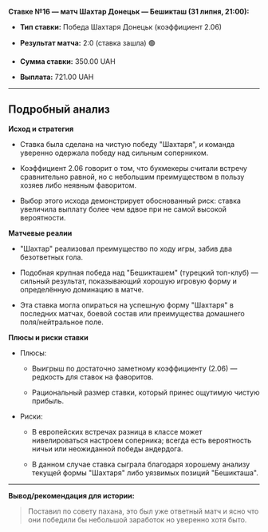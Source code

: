 **Ставке №16 — матч Шахтар Донецьк — Бешикташ (31 липня, 21:00):**

- **Тип ставки:** Победа Шахтаря Донецьк (коэффициент 2.06)
    
- **Результат матча:** 2:0 (ставка зашла) 🟢
    
- **Сумма ставки:** 350.00 UAH
    
- **Выплата:** 721.00 UAH

---

## Подробный анализ

**Исход и стратегия**

- Ставка была сделана на чистую победу "Шахтаря", и команда уверенно одержала победу над сильным соперником.
    
- Коэффициент 2.06 говорит о том, что букмекеры считали встречу сравнительно равной, но с небольшим преимуществом в пользу хозяев либо неявным фаворитом.
    
- Выбор этого исхода демонстрирует обоснованный риск: ставка увеличила выплату более чем вдвое при не самой высокой вероятности.

**Матчевые реалии**

- "Шахтар" реализовал преимущество по ходу игры, забив два безответных гола.
    
- Подобная крупная победа над "Бешикташем" (турецкий топ-клуб) — сильный результат, показывающий хорошую игровую форму и определённую доминацию в матче.
    
- Эта ставка могла опираться на успешную форму "Шахтаря" в последних матчах, боевой состав или преимущества домашнего поля/нейтральное поле.

**Плюсы и риски ставки**

- Плюсы:
    
    - Выигрыш по достаточно заметному коэффициенту (2.06) — редкость для ставок на фаворитов.
        
    - Рациональный размер ставки, который принес ощутимую чистую прибыль.
    
- Риски:
    
    - В европейских встречах разница в классе может нивелироваться настроем соперника; всегда есть вероятность ничьи или неожиданной победы андердога.
        
    - В данном случае ставка сыграла благодаря хорошему анализу текущей формы "Шахтаря" либо уязвимых позиций "Бешикташа".
    

---

**Вывод/рекомендация для истории:**

> Поставил по совету пахана, это был уже ответный матч и ясно что они победили бы небольшой заработок но уверенно хотя быто.

